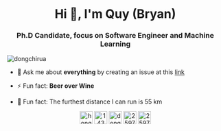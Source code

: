 <h1 align="center">Hi 👋, I'm Quy (Bryan)</h1>
<h3 align="center">Ph.D Candidate, focus on Software Engineer and Machine Learning</h3>

<p align="left"> <img src="https://komarev.com/ghpvc/?username=dongchirua" alt="dongchirua" /> </p>

- 💬 Ask me about **everything** by creating an issue at this [link](https://github.com/dongchirua/dongchirua/issues)

- ⚡ Fun fact: **Beer over Wine**

- 🏃 Fun fact: The furthest distance I can run is 55 km

<p align="center">
<a href="https://linkedin.com/in/hongquy" target="blank"><img align="center" src="https://cdn.simpleicons.org/linkedin" alt="hongquy" height="30" width="30" /></a>
<a href="https://stackoverflow.com/users/1432142" target="blank"><img align="center" src="https://cdn.simpleicons.org/stackoverflow" alt="1432142" height="30" width="30" /></a>
<a href="https://instagram.com/dongchirua" target="blank"><img align="center" src="https://cdn.simpleicons.org/instagram" alt="dongchirua" height="30" width="30" /></a>
<a href="https://www.strava.com/athletes/25976470" target="blank"><img align="center" src="https://cdn.simpleicons.org/strava" alt="25976470" height="30" width="30" /></a>
<a href="https://orcid.org/my-orcid?orcid=0000-0003-0905-6011" target="blank"><img align="center" src="https://cdn.simpleicons.org/orcid" alt="25976470" height="30" width="30" /></a>
</p>
